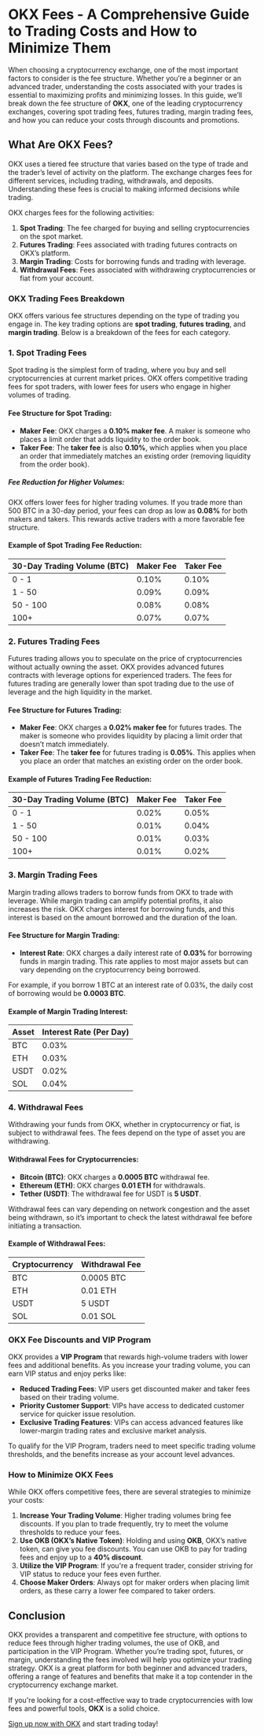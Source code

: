 # OKX Fees - A Comprehensive Guide to Trading Costs and How to Minimize Them

When choosing a cryptocurrency exchange, one of the most important factors to consider is the fee structure. Whether you’re a beginner or an advanced trader, understanding the costs associated with your trades is essential to maximizing profits and minimizing losses. In this guide, we’ll break down the fee structure of **OKX**, one of the leading cryptocurrency exchanges, covering spot trading fees, futures trading, margin trading fees, and how you can reduce your costs through discounts and promotions.

## What Are OKX Fees?

OKX uses a tiered fee structure that varies based on the type of trade and the trader’s level of activity on the platform. The exchange charges fees for different services, including trading, withdrawals, and deposits. Understanding these fees is crucial to making informed decisions while trading.

OKX charges fees for the following activities:
1. **Spot Trading**: The fee charged for buying and selling cryptocurrencies on the spot market.
2. **Futures Trading**: Fees associated with trading futures contracts on OKX’s platform.
3. **Margin Trading**: Costs for borrowing funds and trading with leverage.
4. **Withdrawal Fees**: Fees associated with withdrawing cryptocurrencies or fiat from your account.

### OKX Trading Fees Breakdown

OKX offers various fee structures depending on the type of trading you engage in. The key trading options are **spot trading**, **futures trading**, and **margin trading**. Below is a breakdown of the fees for each category.

### 1. **Spot Trading Fees**

Spot trading is the simplest form of trading, where you buy and sell cryptocurrencies at current market prices. OKX offers competitive trading fees for spot traders, with lower fees for users who engage in higher volumes of trading.

#### Fee Structure for Spot Trading:
- **Maker Fee**: OKX charges a **0.10% maker fee**. A maker is someone who places a limit order that adds liquidity to the order book.
- **Taker Fee**: The **taker fee** is also **0.10%**, which applies when you place an order that immediately matches an existing order (removing liquidity from the order book).

##### Fee Reduction for Higher Volumes:
OKX offers lower fees for higher trading volumes. If you trade more than 500 BTC in a 30-day period, your fees can drop as low as **0.08%** for both makers and takers. This rewards active traders with a more favorable fee structure.

#### Example of Spot Trading Fee Reduction:

| 30-Day Trading Volume (BTC) | Maker Fee | Taker Fee |
|----------------------------|-----------|-----------|
| 0 - 1                       | 0.10%     | 0.10%     |
| 1 - 50                      | 0.09%     | 0.09%     |
| 50 - 100                    | 0.08%     | 0.08%     |
| 100+                        | 0.07%     | 0.07%     |

### 2. **Futures Trading Fees**

Futures trading allows you to speculate on the price of cryptocurrencies without actually owning the asset. OKX provides advanced futures contracts with leverage options for experienced traders. The fees for futures trading are generally lower than spot trading due to the use of leverage and the high liquidity in the market.

#### Fee Structure for Futures Trading:
- **Maker Fee**: OKX charges a **0.02% maker fee** for futures trades. The maker is someone who provides liquidity by placing a limit order that doesn’t match immediately.
- **Taker Fee**: The **taker fee** for futures trading is **0.05%**. This applies when you place an order that matches an existing order on the order book.

#### Example of Futures Trading Fee Reduction:

| 30-Day Trading Volume (BTC) | Maker Fee | Taker Fee |
|----------------------------|-----------|-----------|
| 0 - 1                       | 0.02%     | 0.05%     |
| 1 - 50                      | 0.01%     | 0.04%     |
| 50 - 100                    | 0.01%     | 0.03%     |
| 100+                        | 0.01%     | 0.02%     |

### 3. **Margin Trading Fees**

Margin trading allows traders to borrow funds from OKX to trade with leverage. While margin trading can amplify potential profits, it also increases the risk. OKX charges interest for borrowing funds, and this interest is based on the amount borrowed and the duration of the loan.

#### Fee Structure for Margin Trading:
- **Interest Rate**: OKX charges a daily interest rate of **0.03%** for borrowing funds in margin trading. This rate applies to most major assets but can vary depending on the cryptocurrency being borrowed.

For example, if you borrow 1 BTC at an interest rate of 0.03%, the daily cost of borrowing would be **0.0003 BTC**.

#### Example of Margin Trading Interest:

| Asset       | Interest Rate (Per Day) |
|-------------|-------------------------|
| BTC         | 0.03%                   |
| ETH         | 0.03%                   |
| USDT        | 0.02%                   |
| SOL         | 0.04%                   |

### 4. **Withdrawal Fees**

Withdrawing your funds from OKX, whether in cryptocurrency or fiat, is subject to withdrawal fees. The fees depend on the type of asset you are withdrawing.

#### Withdrawal Fees for Cryptocurrencies:
- **Bitcoin (BTC)**: OKX charges a **0.0005 BTC** withdrawal fee.
- **Ethereum (ETH)**: OKX charges **0.01 ETH** for withdrawals.
- **Tether (USDT)**: The withdrawal fee for USDT is **5 USDT**.

Withdrawal fees can vary depending on network congestion and the asset being withdrawn, so it’s important to check the latest withdrawal fee before initiating a transaction.

#### Example of Withdrawal Fees:

| Cryptocurrency | Withdrawal Fee |
|----------------|----------------|
| BTC            | 0.0005 BTC     |
| ETH            | 0.01 ETH       |
| USDT           | 5 USDT         |
| SOL            | 0.01 SOL       |

### OKX Fee Discounts and VIP Program

OKX provides a **VIP Program** that rewards high-volume traders with lower fees and additional benefits. As you increase your trading volume, you can earn VIP status and enjoy perks like:
- **Reduced Trading Fees**: VIP users get discounted maker and taker fees based on their trading volume.
- **Priority Customer Support**: VIPs have access to dedicated customer service for quicker issue resolution.
- **Exclusive Trading Features**: VIPs can access advanced features like lower-margin trading rates and exclusive market analysis.

To qualify for the VIP Program, traders need to meet specific trading volume thresholds, and the benefits increase as your account level advances.

### How to Minimize OKX Fees

While OKX offers competitive fees, there are several strategies to minimize your costs:

1. **Increase Your Trading Volume**: Higher trading volumes bring fee discounts. If you plan to trade frequently, try to meet the volume thresholds to reduce your fees.
2. **Use OKB (OKX’s Native Token)**: Holding and using **OKB**, OKX’s native token, can give you fee discounts. You can use OKB to pay for trading fees and enjoy up to a **40% discount**.
3. **Utilize the VIP Program**: If you're a frequent trader, consider striving for VIP status to reduce your fees even further.
4. **Choose Maker Orders**: Always opt for maker orders when placing limit orders, as these carry a lower fee compared to taker orders.

## Conclusion

OKX provides a transparent and competitive fee structure, with options to reduce fees through higher trading volumes, the use of OKB, and participation in the VIP Program. Whether you’re trading spot, futures, or margin, understanding the fees involved will help you optimize your trading strategy. OKX is a great platform for both beginner and advanced traders, offering a range of features and benefits that make it a top contender in the cryptocurrency exchange market.

If you're looking for a cost-effective way to trade cryptocurrencies with low fees and powerful tools, **OKX** is a solid choice.

[Sign up now with OKX](https://www.okx.com/join/76588094) and start trading today!
